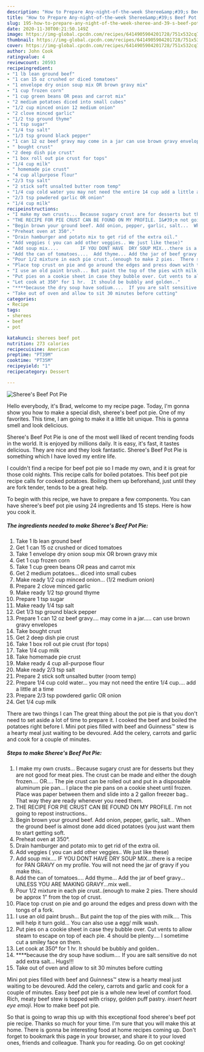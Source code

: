 ```yaml
---
description: "How to Prepare Any-night-of-the-week Sheree&amp;#39;s Beef Pot Pie"
title: "How to Prepare Any-night-of-the-week Sheree&amp;#39;s Beef Pot Pie"
slug: 195-how-to-prepare-any-night-of-the-week-sheree-and-39-s-beef-pot-pie
date: 2020-11-30T00:21:50.149Z
image: https://img-global.cpcdn.com/recipes/6414905904201728/751x532cq70/sherees-beef-pot-pie-recipe-main-photo.jpg
thumbnail: https://img-global.cpcdn.com/recipes/6414905904201728/751x532cq70/sherees-beef-pot-pie-recipe-main-photo.jpg
cover: https://img-global.cpcdn.com/recipes/6414905904201728/751x532cq70/sherees-beef-pot-pie-recipe-main-photo.jpg
author: John Cook
ratingvalue: 4
reviewcount: 20593
recipeingredient:
- "1 lb lean ground beef"
- "1 can 15 oz crushed or diced tomatoes"
- "1 envelope dry onion soup mix OR brown gravy mix"
- "1 cup frozen corn"
- "1 cup green beans OR peas and carrot mix"
- "2 medium potatoes diced into small cubes"
- "1/2 cup minced onion 12 medium onion"
- "2 clove minced garlic"
- "1/2 tsp ground thyme"
- "1 tsp sugar"
- "1/4 tsp salt"
- "1/3 tsp ground black pepper"
- "1 can 12 oz beef gravy may come in a jar can use brown gravy envelopes"
- " bought crust"
- "2 deep dish pie crust"
- "1 box roll out pie crust for tops"
- "1/4 cup milk"
- " homemade pie crust"
- "4 cup allpurpose flour"
- "2/3 tsp salt"
- "2 stick soft unsalted butter room temp"
- "1/4 cup cold water you may not need the entire 14 cup add a little at a time"
- "2/3 tsp powdered garlic OR onion"
- "1/4 cup milk"
recipeinstructions:
- "I make my own crusts... Because sugary crust are for desserts but they are not good for meat pies.  The crust can be made and either the dough frozen.... OR.... The pie crust can be rolled out and put in a disposable aluminum pie pan...  I place the pie pans on a cookie sheet until frozen.  Place was paper between them and slide into a 2 gallon freezer bag..  That way they are ready whenever you need them."
- "THE RECIPE FOR PIE CRUST CAN BE FOUND ON MY PROFILE. I&#39;m not going to repost instructions.."
- "Begin brown your ground beef. Add onion, pepper, garlic, salt...  When the ground beef is almost done add diced potatoes (you just want them to start getting soft."
- "Preheat oven at 350°."
- "Drain hamburger and potato mix to get rid of the extra oil."
- "Add veggies ( you can add other veggies.. We just like these)"
- "Add soup mix....        IF YOU DONT HAVE  DRY SOUP MIX...there is a recipe for PAN GRAVY on my profile.  You will not need the jar of gravy if you make this.."
- "Add the can of tomatoes....  Add thyme... Add the jar of beef gravy... UNLESS YOU ARE MAKING GRAVY...mix well.."
- "Pour 1/2 mixture in each pie crust..(enough to make 2 pies.  There should be approx 1&#34; from the top of crust."
- "Place top crust on pie and go around the edges and press down with the tongs of a fork."
- "I use an old paint brush... But paint the top of the pies with milk.... This will help it turn gold... You can also use a egg/ milk wash."
- "Put pies on a cookie sheet in case they bubble over. Cut vents to allow steam to escape on top of each pie. 4 should be plenty.... I sometime cut a smiley face on them."
- "Let cook at 350° for 1 hr.  It should be bubbly and golden.."
- "****because the dry soup have sodium....  If you are salt sensitive do not add extra salt... Hugs!!!"
- "Take out of oven and allow to sit 30 minutes before cutting"
categories:
- Recipe
tags:
- sherees
- beef
- pot

katakunci: sherees beef pot 
nutrition: 273 calories
recipecuisine: American
preptime: "PT39M"
cooktime: "PT35M"
recipeyield: "1"
recipecategory: Dessert

---
```



![Sheree&#39;s Beef Pot Pie](https://img-global.cpcdn.com/recipes/6414905904201728/751x532cq70/sherees-beef-pot-pie-recipe-main-photo.jpg)

Hello everybody, it's Brad, welcome to my recipe page. Today, I'm gonna show you how to make a special dish, sheree&#39;s beef pot pie. One of my favorites. This time, I am going to make it a little bit unique. This is gonna smell and look delicious.

Sheree&#39;s Beef Pot Pie is one of the most well liked of recent trending foods in the world. It is enjoyed by millions daily. It is easy, it's fast, it tastes delicious. They are nice and they look fantastic. Sheree&#39;s Beef Pot Pie is something which I have loved my entire life.

I couldn&#39;t find a recipe for beef pot pie so I made my own, and it is great for those cold nights. This recipe calls for boiled potatoes. This beef pot pie recipe calls for cooked potatoes. Boiling them up beforehand, just until they are fork tender, tends to be a great help.


To begin with this recipe, we have to prepare a few components. You can have sheree&#39;s beef pot pie using 24 ingredients and 15 steps. Here is how you cook it.

<!--inarticleads1-->

##### The ingredients needed to make Sheree&#39;s Beef Pot Pie:

1. Take 1 lb lean ground beef
1. Get 1 can 15 oz crushed or diced tomatoes
1. Take 1 envelope dry onion soup mix OR brown gravy mix
1. Get 1 cup frozen corn
1. Take 1 cup green beans OR peas and carrot mix
1. Get 2 medium potatoes... diced into small cubes
1. Make ready 1/2 cup minced onion... (1/2 medium onion)
1. Prepare 2 clove minced garlic
1. Make ready 1/2 tsp ground thyme
1. Prepare 1 tsp sugar
1. Make ready 1/4 tsp salt
1. Get 1/3 tsp ground black pepper
1. Prepare 1 can 12 oz beef gravy.... may come in a jar..... can use brown gravy envelopes
1. Take  bought crust
1. Get 2 deep dish pie crust
1. Take 1 box roll out pie crust (for tops)
1. Take 1/4 cup milk
1. Take  homemade pie crust
1. Make ready 4 cup all-purpose flour
1. Make ready 2/3 tsp salt
1. Prepare 2 stick soft unsalted butter (room temp)
1. Prepare 1/4 cup cold water... you may not need the entire 1/4 cup.... add a little at a time
1. Prepare 2/3 tsp powdered garlic OR onion
1. Get 1/4 cup milk


There are two things I can The great thing about the pot pie is that you don&#39;t need to set aside a lot of time to prepare it. I cooked the beef and boiled the potatoes right before I. Mini pot pies filled with beef and Guinness™ stew is a hearty meal just waiting to be devoured. Add the celery, carrots and garlic and cook for a couple of minutes. 

<!--inarticleads2-->

##### Steps to make Sheree&#39;s Beef Pot Pie:

1. I make my own crusts... Because sugary crust are for desserts but they are not good for meat pies.  The crust can be made and either the dough frozen.... OR.... The pie crust can be rolled out and put in a disposable aluminum pie pan...  I place the pie pans on a cookie sheet until frozen.  Place was paper between them and slide into a 2 gallon freezer bag..  That way they are ready whenever you need them.
1. THE RECIPE FOR PIE CRUST CAN BE FOUND ON MY PROFILE. I&#39;m not going to repost instructions..
1. Begin brown your ground beef. Add onion, pepper, garlic, salt...  When the ground beef is almost done add diced potatoes (you just want them to start getting soft.
1. Preheat oven at 350°.
1. Drain hamburger and potato mix to get rid of the extra oil.
1. Add veggies ( you can add other veggies.. We just like these)
1. Add soup mix....        IF YOU DONT HAVE  DRY SOUP MIX...there is a recipe for PAN GRAVY on my profile.  You will not need the jar of gravy if you make this..
1. Add the can of tomatoes....  Add thyme... Add the jar of beef gravy... UNLESS YOU ARE MAKING GRAVY...mix well..
1. Pour 1/2 mixture in each pie crust..(enough to make 2 pies.  There should be approx 1&#34; from the top of crust.
1. Place top crust on pie and go around the edges and press down with the tongs of a fork.
1. I use an old paint brush... But paint the top of the pies with milk.... This will help it turn gold... You can also use a egg/ milk wash.
1. Put pies on a cookie sheet in case they bubble over. Cut vents to allow steam to escape on top of each pie. 4 should be plenty.... I sometime cut a smiley face on them.
1. Let cook at 350° for 1 hr.  It should be bubbly and golden..
1. ****because the dry soup have sodium....  If you are salt sensitive do not add extra salt... Hugs!!!
1. Take out of oven and allow to sit 30 minutes before cutting


Mini pot pies filled with beef and Guinness™ stew is a hearty meal just waiting to be devoured. Add the celery, carrots and garlic and cook for a couple of minutes. Easy beef pot pie is a whole new level of comfort food. Rich, meaty beef stew is topped with crispy, golden puff pastry. *insert heart eye emoji*. How to make beef pot pie. 

So that is going to wrap this up with this exceptional food sheree&#39;s beef pot pie recipe. Thanks so much for your time. I'm sure that you will make this at home. There is gonna be interesting food at home recipes coming up. Don't forget to bookmark this page in your browser, and share it to your loved ones, friends and colleague. Thank you for reading. Go on get cooking!
